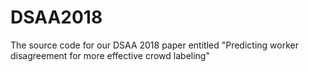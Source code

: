 # DSAA2018
The source code for our DSAA 2018 paper entitled "Predicting worker disagreement for more effective crowd labeling"
